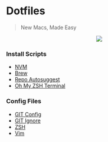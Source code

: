 # Dotfiles

> New Macs, Made Easy

<div style="text-align:center;">
    <img src ="https://media.giphy.com/media/jzaZ23z45UxK8/giphy.gif" />
</div>

### Install Scripts

* [NVM](./scripts/node.sh)
* [Brew](./scripts/brew.sh)
* [Repo Autosuggest](./scripts/repos.sh)
* [Oh My ZSH Terminal](./scripts/terminal.sh)

### Config Files

* [GIT Config](./dot.gitconfig)
* [GIT Ignore](./dot.gitignore)
* [ZSH](./dot.zshrc)
* [Vim](./dot.vimrc)